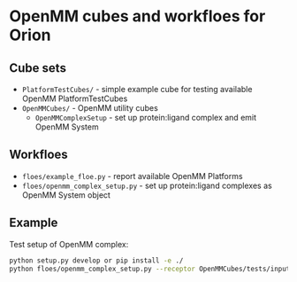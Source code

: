 # OpenMM cubes and workfloes for Orion

## Cube sets

* `PlatformTestCubes/` - simple example cube for testing available OpenMM PlatformTestCubes
* `OpenMMCubes/` - OpenMM utility cubes
  * `OpenMMComplexSetup` - set up protein:ligand complex and emit OpenMM System

## Workfloes

* `floes/example_floe.py` - report available OpenMM Platforms
* `floes/openmm_complex_setup.py` - set up protein:ligand complexes as OpenMM System object

## Example

Test setup of OpenMM complex:
```bash
python setup.py develop or pip install -e ./
python floes/openmm_complex_setup.py --receptor OpenMMCubes/tests/input/input.pdb --ligand OpenMMCubes/tests/input/molecules/AlkEthOH_c100.mol2
```
